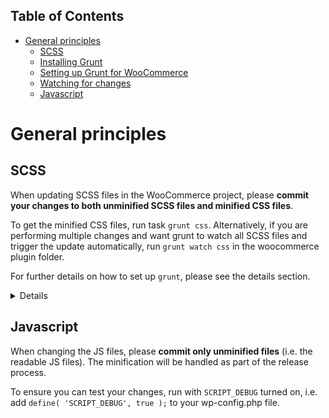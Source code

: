 <!-- START doctoc generated TOC please keep comment here to allow auto update -->
<!-- DON'T EDIT THIS SECTION, INSTEAD RE-RUN doctoc TO UPDATE -->
## Table of Contents

- [General principles](#general-principles)
  - [SCSS](#scss)
  - [Installing Grunt](#installing-grunt)
  - [Setting up Grunt for WooCommerce](#setting-up-grunt-for-woocommerce)
  - [Watching for changes](#watching-for-changes)
  - [Javascript](#javascript)

<!-- END doctoc generated TOC please keep comment here to allow auto update -->

# General principles

## SCSS

When updating SCSS files in the WooCommerce project, please **commit your changes to both unminified SCSS files and minified CSS files**.

To get the minified CSS files, run task `grunt css`. Alternatively, if you are performing multiple changes and want grunt to watch all SCSS files and trigger the update automatically, run `grunt watch css` in the woocommerce plugin folder.

For further details on how to set up `grunt`, please see the details section.

<details>

---

For minification, WooCommerce uses [Grunt](http://gruntjs.com)

## Installing Grunt

1. Install Node.JS - https://nodejs.org/download/ - This allows you to use the npm package manager.
2. Install Grunt - http://gruntjs.com/getting-started

## Setting up Grunt for WooCommerce

In terminal/command line, cd to the WooCommerce directory and run `npm install`.

`npm install` will download and install all required modules which our Grunt file requires.

## Watching for changes

Whilst in the WooCommerce directory in Terminal, run `grunt watch css`. This will watch for changes within SCSS files and minify them when needed.

To trigger minification manually, just type `grunt css` instead.

</details>

## Javascript

When changing the JS files, please **commit only unminified files** (i.e. the readable JS files). The minification will be handled as part of the release process.

To ensure you can test your changes, run with `SCRIPT_DEBUG` turned on, i.e. add `define( 'SCRIPT_DEBUG', true );` to your wp-config.php file.

